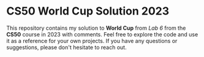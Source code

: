 # CS50 World Cup Solution 2023

This repository contains my solution to **World Cup** from _Lab 6_ from the **CS50** course in 2023 with comments.
Feel free to explore the code and use it as a reference for your own projects. If you have any questions or suggestions, please don't hesitate to reach out.
